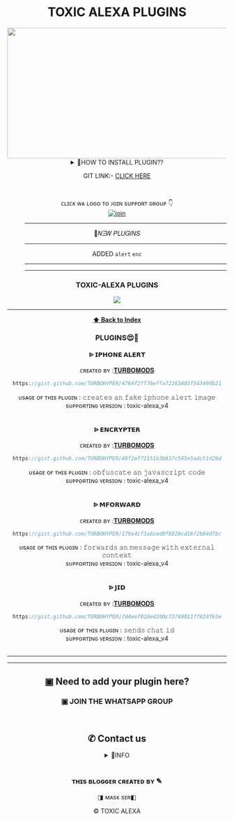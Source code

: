 <h1 align="center"> TOXIC ALEXA PLUGINS </h1>
<div align="center">
  <img border-radius: 30px src="https://i.imgur.com/wh1wpL3.jpeg" width="1000" height="300"/>

<br /> 
<details>
<summary>🤔HOW TO INSTALL PLUGIN??</summary>
<p>

<h2 align="center">  ➠ ʜᴏᴡ ᴛᴏ ɪɴsᴛᴀʟʟ ᴘʟᴜɢɪɴ
</h1>
<!CODED BY MASK SER>

✯ <ᴘʀᴇғɪx> ᴘʟᴜɢɪɴ <ᴘʟᴜɢɪɴ ʟɪɴᴋ>
<h3 align="center">  ➠ ʜᴏᴡ ᴛᴏ ʀᴇᴍᴏᴠᴇ ᴘʟᴜɢɪɴ</h1>
 

✯ <ᴘʀᴇғɪx> ʀᴇᴍᴏᴠᴇ <ᴘʟᴜɢɪɴ ɴᴀᴍᴇ>
</p>
</details>

 GIT LINK:- [CLICK HERE](https://github.com/TURBOHYPER/Toxic-Alexa_V4)

</details>

   <br>
 
ᴄʟɪᴄᴋ ᴡᴀ ʟᴏɢᴏ ᴛᴏ ᴊᴏɪɴ sᴜᴘᴘᴏʀᴛ ɢʀᴏᴜᴘ 👇 
<br> [![join](https://github.com/Alien-alfa/PublicBot/blob/main/wlogo.svg.png)](https://chat.whatsapp.com/K6mAtWVBislDdffGxF5zU9)
  <div align="center"  



<details>

>__________________________________


<summary>🤔𝛮𝛯𝑊 𝛲𝐿𝑈𝐺𝛪𝛮𝑆</summary>
<p>


>_____________________

ADDED
`alert`
`enc`

>___________________________________


</p>
</details>

>___________________________________


<h3 align="center">TOXIC-ALEXA PLUGINS</h1><a href="https://github.com/TURBOHYPER/toxic-alexa-plugins"><img src="https://img.shields.io/badge/TOTAL%20MD%20PLUGINS%20%3D-1-blue">

_________________________________________________
**[⬆ Back to Index](#index)**

### PLUGINS😍📌


<h4 align="center">  ᐉ 𝗜𝗣𝗛𝗢𝗡𝗘 𝗔𝗟𝗘𝗥𝗧 </h1>

 ᴄʀᴇᴀᴛᴇᴅ ʙʏ :<a href="http://www.github.com/TURBOHYPER">𝐓𝐔𝐑𝐁𝐎𝐌𝐎𝐃𝐒</a>


```js
https://gist.github.com/TURBOHYPER/4764f2ff76effa72263405f543499b21
```
ᴜsᴀɢᴇ ᴏғ ᴛʜɪs ᴘʟᴜɢɪɴ : 𝚌𝚛𝚎𝚊𝚝𝚎𝚜 𝚊𝚗 𝚏𝚊𝚔𝚎 𝚒𝚙𝚑𝚘𝚗𝚎 𝚊𝚕𝚎𝚛𝚝 𝚒𝚖𝚊𝚐𝚎 <br /> 
sᴜᴘᴘᴏʀᴛɪɴɢ ᴠᴇʀsɪᴏɴ : toxic-alexa_v4
<br />
<br />
<h4 align="center">  ᐉ 𝗘𝗡𝗖𝗥𝗬𝗣𝗧𝗘𝗥 </h1>

 ᴄʀᴇᴀᴛᴇᴅ ʙʏ :<a href="http://www.github.com/TURBOHYPER">𝐓𝐔𝐑𝐁𝐎𝐌𝐎𝐃𝐒</a>


```js
https://gist.github.com/TURBOHYPER/48f2ef72151b3b637c545e5adc51d26d
```
ᴜsᴀɢᴇ ᴏғ ᴛʜɪs ᴘʟᴜɢɪɴ : 𝚘𝚋𝚏𝚞𝚜𝚌𝚊𝚝𝚎 𝚊𝚗 𝚓𝚊𝚟𝚊𝚜𝚌𝚛𝚒𝚙𝚝 𝚌𝚘𝚍𝚎 <br /> 
sᴜᴘᴘᴏʀᴛɪɴɢ ᴠᴇʀsɪᴏɴ : toxic-alexa_v4
<br />
<br />
<h4 align="center">  ᐉ 𝗠𝗙𝗢𝗥𝗪𝗔𝗥𝗗 </h1>

 ᴄʀᴇᴀᴛᴇᴅ ʙʏ :<a href="http://www.github.com/TURBOHYPER">𝐓𝐔𝐑𝐁𝐎𝐌𝐎𝐃𝐒</a>


```js
https://gist.github.com/TURBOHYPER/179e4cf3a8ced0f8020cd16f2b84d7bc
```
ᴜsᴀɢᴇ ᴏғ ᴛʜɪs ᴘʟᴜɢɪɴ : 𝚏𝚘𝚛𝚠𝚊𝚛𝚍𝚜 𝚊𝚗 𝚖𝚎𝚜𝚜𝚊𝚐𝚎 𝚠𝚒𝚝𝚑 𝚎𝚡𝚝𝚎𝚛𝚗𝚊𝚕 𝚌𝚘𝚗𝚝𝚎𝚡𝚝 <br /> 
sᴜᴘᴘᴏʀᴛɪɴɢ ᴠᴇʀsɪᴏɴ : toxic-alexa_v4
<br />
<br />
<h4 align="center">  ᐉ 𝗝𝗜𝗗 </h1>

 ᴄʀᴇᴀᴛᴇᴅ ʙʏ :<a href="http://www.github.com/TURBOHYPER">𝐓𝐔𝐑𝐁𝐎𝐌𝐎𝐃𝐒</a>


```js
https://gist.github.com/TURBOHYPER/7d4eef010e4200c73749011f7824f63e
```
ᴜsᴀɢᴇ ᴏғ ᴛʜɪs ᴘʟᴜɢɪɴ : 𝚜𝚎𝚗𝚍𝚜 𝚌𝚑𝚊𝚝 𝚒𝚍 <br /> 
sᴜᴘᴘᴏʀᴛɪɴɢ ᴠᴇʀsɪᴏɴ : toxic-alexa_v4
<br />
<br />
__________________________________
__________________________________

## ▣ Need to add your plugin here?
### ▣ JOIN THE WHATSAPP GROUP
<br/>

## ✆ Contact us 
<details>
<summary>🎈INFO</summary>
<p>

ᴄᴀɴ ʏᴏᴜ ɢɪᴠᴇ ᴍᴇ ᴀ sᴛᴀʀ ✫  ☻ <br /> <br />

</p>
</details>
<br />

### ᴛʜɪs ʙʟᴏɢɢᴇʀ ᴄʀᴇᴀᴛᴇᴅ ʙʏ ✎<br />
◨ ᴍᴀsᴋ sᴇʀ◧ <br />

 © TOXIC ALEXA
 
